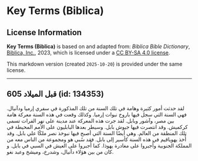 # Key Terms (Biblica)

## License Information

**Key Terms (Biblica)** is based on and adapted from: _Biblica Bible Dictionary_, [Biblica, Inc.](https://www.biblica.com/), 2023, which is licensed under a [CC BY-SA 4.0 license](https://creativecommons.org/licenses/by-sa/4.0/legalcode.en).

This markdown version (created `2025-10-20`) is provided under the same license.



--------------------------------

## 605 قبل الميلاد (id: 134353)

لقد حدثت أمور كثيرة وهامة في تلك السنة من تلك المذكورة في سفري إرميا ودآنيال. فهي السنة التي سجل فيها باروخ نبوات إرميا. وكذلك وقعت في هذه السنة معركة هامة بين مصر، وآشور وبابل. لقد جرت هذه المعركة عند مدينة على نهر الفرات تسمى كركميش. وقد انتصرت فيها جيوش بابل. وسيطر بعدها البابليون على الأمم المحيطة في تلك المنطقة من العالم. وهي أيضًا السنة التي أصبح فيها نبوخذ نصر ملكًا علي بابل. وقد أُخذ يهوياقيم في هذه السنة كأسير إلى بابل. فقد سُبي هو ومجموعة من الناس معه من المملكة الجنوبية وأُجبروا على مغادرة يهوذا. كما أُجبروا على العيش في السبي في بابل. و كان من بين هؤلاء دآنيال، وشدرخ، وميشخ وعبد نغو.


